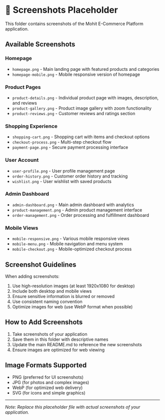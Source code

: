 # 📸 Screenshots Placeholder

This folder contains screenshots of the Mohit E-Commerce Platform application.

## Available Screenshots

### Homepage
- `homepage.png` - Main landing page with featured products and categories
- `homepage-mobile.png` - Mobile responsive version of homepage

### Product Pages
- `product-details.png` - Individual product page with images, description, and reviews
- `product-gallery.png` - Product image gallery with zoom functionality
- `product-reviews.png` - Customer reviews and ratings section

### Shopping Experience
- `shopping-cart.png` - Shopping cart with items and checkout options
- `checkout-process.png` - Multi-step checkout flow
- `payment-page.png` - Secure payment processing interface

### User Account
- `user-profile.png` - User profile management page
- `order-history.png` - Customer order history and tracking
- `wishlist.png` - User wishlist with saved products

### Admin Dashboard
- `admin-dashboard.png` - Main admin dashboard with analytics
- `product-management.png` - Admin product management interface
- `order-management.png` - Order processing and fulfillment dashboard

### Mobile Views
- `mobile-responsive.png` - Various mobile responsive views
- `mobile-menu.png` - Mobile navigation and menu system
- `mobile-checkout.png` - Mobile-optimized checkout process

## Screenshot Guidelines

When adding screenshots:
1. Use high-resolution images (at least 1920x1080 for desktop)
2. Include both desktop and mobile views
3. Ensure sensitive information is blurred or removed
4. Use consistent naming convention
5. Optimize images for web (use WebP format when possible)

## How to Add Screenshots

1. Take screenshots of your application
2. Save them in this folder with descriptive names
3. Update the main README.md to reference the new screenshots
4. Ensure images are optimized for web viewing

## Image Formats Supported

- PNG (preferred for UI screenshots)
- JPG (for photos and complex images)
- WebP (for optimized web delivery)
- SVG (for icons and simple graphics)

---

*Note: Replace this placeholder file with actual screenshots of your application.*
